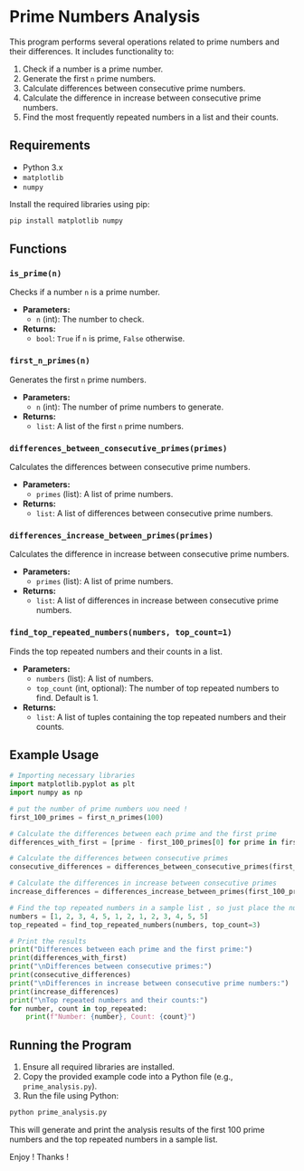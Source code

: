 # Prime Numbers Analysis

This program performs several operations related to prime numbers and their differences. It includes functionality to:

1. Check if a number is a prime number.
2. Generate the first `n` prime numbers.
3. Calculate differences between consecutive prime numbers.
4. Calculate the difference in increase between consecutive prime numbers.
5. Find the most frequently repeated numbers in a list and their counts.

## Requirements

- Python 3.x
- `matplotlib`
- `numpy`

Install the required libraries using pip:

```sh
pip install matplotlib numpy
```

## Functions

### `is_prime(n)`

Checks if a number `n` is a prime number.

- **Parameters:** 
  - `n` (int): The number to check.
- **Returns:** 
  - `bool`: `True` if `n` is prime, `False` otherwise.

### `first_n_primes(n)`

Generates the first `n` prime numbers.

- **Parameters:** 
  - `n` (int): The number of prime numbers to generate.
- **Returns:** 
  - `list`: A list of the first `n` prime numbers.

### `differences_between_consecutive_primes(primes)`

Calculates the differences between consecutive prime numbers.

- **Parameters:** 
  - `primes` (list): A list of prime numbers.
- **Returns:** 
  - `list`: A list of differences between consecutive prime numbers.

### `differences_increase_between_primes(primes)`

Calculates the difference in increase between consecutive prime numbers.

- **Parameters:** 
  - `primes` (list): A list of prime numbers.
- **Returns:** 
  - `list`: A list of differences in increase between consecutive prime numbers.

### `find_top_repeated_numbers(numbers, top_count=1)`

Finds the top repeated numbers and their counts in a list.

- **Parameters:** 
  - `numbers` (list): A list of numbers.
  - `top_count` (int, optional): The number of top repeated numbers to find. Default is 1.
- **Returns:** 
  - `list`: A list of tuples containing the top repeated numbers and their counts.

## Example Usage

```python
# Importing necessary libraries
import matplotlib.pyplot as plt
import numpy as np

# put the number of prime numbers uou need !
first_100_primes = first_n_primes(100)

# Calculate the differences between each prime and the first prime
differences_with_first = [prime - first_100_primes[0] for prime in first_100_primes]

# Calculate the differences between consecutive primes
consecutive_differences = differences_between_consecutive_primes(first_100_primes)

# Calculate the differences in increase between consecutive primes
increase_differences = differences_increase_between_primes(first_100_primes)

# Find the top repeated numbers in a sample list , so just place the numbers you want to check how many times they were repeated
numbers = [1, 2, 3, 4, 5, 1, 2, 1, 2, 3, 4, 5, 5]
top_repeated = find_top_repeated_numbers(numbers, top_count=3)

# Print the results
print("Differences between each prime and the first prime:")
print(differences_with_first)
print("\nDifferences between consecutive primes:")
print(consecutive_differences)
print("\nDifferences in increase between consecutive prime numbers:")
print(increase_differences)
print("\nTop repeated numbers and their counts:")
for number, count in top_repeated:
    print(f"Number: {number}, Count: {count}")
```

## Running the Program

1. Ensure all required libraries are installed.
2. Copy the provided example code into a Python file (e.g., `prime_analysis.py`).
3. Run the file using Python:

```sh
python prime_analysis.py
```

This will generate and print the analysis results of the first 100 prime numbers and the top repeated numbers in a sample list.


Enjoy ! Thanks !
